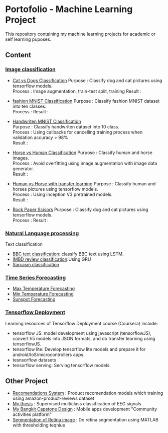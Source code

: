 # Portofolio - Machine Learning Project

This repository containing my machine learning projects for academic or self learning puposes. 

## Content

### [Image classification](https://github.com/resfy/ML_Portofolio/tree/main/Image%20Processing)
* [Cat vs Dogs Classification](https://github.com/resfy/ML_Portofolio/blob/main/Image%20Processing/Cat%20vs%20Dog.py)
Purpose : Classify dog and cat pictures using tensorflow models.  
Process : Image augmentation, train-test split, training
Result  : 


* [fashion MNIST Classification](https://github.com/resfy/ML_Portofolio/blob/main/Image%20Processing/Fashion%20MNIST%20Classification.py)
Purpose : Classify fashion MNIST dataset into ten classes.  
Process : 
Result  :

* [Handwriten MNIST Classification](https://github.com/resfy/ML_Portofolio/blob/main/Image%20Processing/Handwriten%20MNIST%20classification.py)  
Purpose : Classify handwriten dataset into 10 class.  
Process : Using callbacks for cancelling training process when validation accuracy > 98%  
Result  :

* [Horse vs Human Classification](https://github.com/resfy/ML_Portofolio/blob/main/Image%20Processing/Horse%20or%20Human%20Classification.py)
Purpose : Classify human and horse images.  
Process : Avoid overfitting using image augmentation with image data generator.  
Result  :

* [Human vs Horse with transfer learning](https://github.com/resfy/ML_Portofolio/blob/main/Image%20Processing/Horse%20or%20Human%20With%20Transfer%20Learning.py)
Purpose : Classify human and horses pictures using tensorflow models.  
Process : Using inception V3 pretrained models.  
Result  :

* [Rock Paper Scisors](https://github.com/resfy/ML_Portofolio/blob/main/Image%20Processing/Rock%20Paper%20Scisors.py)
Purpose : Classify dog and cat pictures using tensorflow models.  
Process :
Result  :

### [Natural Language processing](https://github.com/resfy/ML_Portofolio/tree/main/NLP)
Text classification
* [BBC text classification](https://github.com/resfy/ML_Portofolio/blob/main/NLP/BBC%20text%20classification.py): classify BBC text using LSTM.
* [IMBD review classification](https://github.com/resfy/ML_Portofolio/blob/main/NLP/IMDB%20review%20classification.py):Using GRU
* [Sarcasm classification](https://github.com/resfy/ML_Portofolio/blob/main/NLP/Sarcasm%20Classification.py)

### [Time Series Forecasting](https://github.com/resfy/ML_Portofolio/tree/main/Time%20series%20forecasting)
* [Max Temperature Forecasting](https://github.com/resfy/ML_Portofolio/blob/main/Time%20series%20forecasting/Max%20Temperature%20Forecasting.py)
* [Min Temperature Forecasting](https://github.com/resfy/ML_Portofolio/blob/main/Time%20series%20forecasting/Min%20Temperature%20Forecasting.py)
* [Sunspot Forecasting](https://github.com/resfy/ML_Portofolio/blob/main/Time%20series%20forecasting/Sunspots%20Forecasting.py)

### [Tensorflow Deployment](https://github.com/resfy/ML_Portofolio/tree/main/TensorFlow%20Deployment)
Learning resources of Tensorflow Deployment course (Coursera) include:
* tensorflow JS: model development using javascript (tensorflowJS), convert h5 models into JSON formats, and do transfer learning using tensorflowJS.
* tensorflow lite: Develop tensorflow lite models and prepare it for android/IoS/microcontrollers apps.
* tesnsorflow datasets
* tensorflow serving: Serving tensorflow models.


## Other Project
* [Recomendations System](https://github.com/resfy/Recommendation-System) : Product recomendation models which training using amazon-product-reviews dataset
* [My thesis](https://github.com/resfy/Tugas_Akhir-18317016) : Supervised multiclass classification of EEG signals
* [My Bangkit Capstone Design](https://github.com/AjiSiwi/arunika-temuin) : Mobile apps development "Community activities platform"
* [Segmentation of Retina image](https://github.com/resfy/ImageSegmentation_Retina) : Do retina segmentation using MATLAB with thresholding teqniue